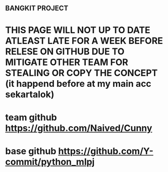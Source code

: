 ## BANGKIT PROJECT
# THIS PAGE WILL NOT UP TO DATE ATLEAST LATE FOR A WEEK BEFORE RELESE ON GITHUB DUE TO MITIGATE OTHER TEAM FOR STEALING OR COPY THE CONCEPT (it happend before at my main acc sekartalok)

# team github https://github.com/Naived/Cunny
# base github https://github.com/Y-commit/python_mlpj
